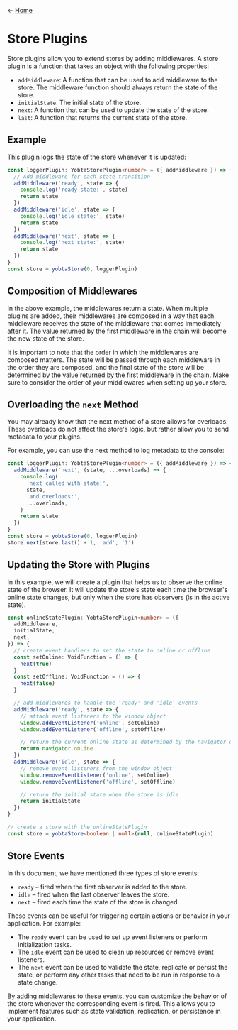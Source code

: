 &larr; [Home](../README.md)

# Store Plugins

Store plugins allow you to extend stores by adding middlewares. A store plugin is a function that takes an object with the following properties:

- `addMiddleware`: A function that can be used to add middleware to the store. The middleware function should always return the state of the store.
- `initialState`: The initial state of the store.
- `next`: A function that can be used to update the state of the store.
- `last`: A function that returns the current state of the store.

## Example

This plugin logs the state of the store whenever it is updated:

```ts
const loggerPlugin: YobtaStorePlugin<number> = ({ addMiddleware }) => {
  // Add middleware for each state transition
  addMiddleware('ready', state => {
    console.log('ready state:', state)
    return state
  })
  addMiddleware('idle', state => {
    console.log('idle state:', state)
    return state
  })
  addMiddleware('next', state => {
    console.log('next state:', state)
    return state
  })
}
const store = yobtaStore(0, loggerPlugin)
```

## Composition of Middlewares

In the above example, the middlewares return a state. When multiple plugins are added, their middlewares are composed in a way that each middleware receives the state of the middleware that comes immediately after it. The value returned by the first middleware in the chain will become the new state of the store.

It is important to note that the order in which the middlewares are composed matters. The state will be passed through each middleware in the order they are composed, and the final state of the store will be determined by the value returned by the first middleware in the chain. Make sure to consider the order of your middlewares when setting up your store.

## Overloading the `next` Method

You may already know that the next method of a store allows for overloads. These overloads do not affect the store's logic, but rather allow you to send metadata to your plugins.

For example, you can use the next method to log metadata to the console:

```ts
const loggerPlugin: YobtaStorePlugin<number> = ({ addMiddleware }) => {
  addMiddleware('next', (state, ...overloads) => {
    console.log(
      'next called with state:',
      state,
      'and overloads:',
      ...overloads,
    )
    return state
  })
}
const store = yobtaStore(0, loggerPlugin)
store.next(store.last() + 1, 'add', '1')
```

## Updating the Store with Plugins

In this example, we will create a plugin that helps us to observe the online state of the browser. It will update the store's state each time the browser's online state changes, but only when the store has observers (is in the active state).

```ts
const onlineStatePlugin: YobtaStorePlugin<number> = ({
  addMiddleware,
  initialState,
  next,
}) => {
  // create event handlers to set the state to online or offline
  const setOnline: VoidFunction = () => {
    next(true)
  }
  const setOffline: VoidFunction = () => {
    next(false)
  }

  // add middlewares to handle the 'ready' and 'idle' events
  addMiddleware('ready', state => {
    // attach event listeners to the window object
    window.addEventListener('online', setOnline)
    window.addEventListener('offline', setOffline)

    // return the current online state as determined by the navigator object
    return navigator.onLine
  })
  addMiddleware('idle', state => {
    // remove event listeners from the window object
    window.removeEventListener('online', setOnline)
    window.removeEventListener('offline', setOffline)

    // return the initial state when the store is idle
    return initialState
  })
}

// create a store with the onlineStatePlugin
const store = yobtaStore<boolean | null>(null, onlineStatePlugin)
```

## Store Events

In this document, we have mentioned three types of store events:

- `ready` – fired when the first observer is added to the store.
- `idle` – fired when the last observer leaves the store.
- `next` – fired each time the state of the store is changed.

These events can be useful for triggering certain actions or behavior in your application. For example:

- The `ready` event can be used to set up event listeners or perform initialization tasks.
- The `idle` event can be used to clean up resources or remove event listeners.
- The `next` event can be used to validate the state, replicate or persist the state, or perform any other tasks that need to be run in response to a state change.

By adding middlewares to these events, you can customize the behavior of the store whenever the corresponding event is fired. This allows you to implement features such as state validation, replication, or persistence in your application.
